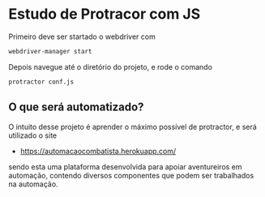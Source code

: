 # Estudo de Protracor com JS

Primeiro deve ser startado o webdriver com
```sh
webdriver-manager start
```
Depois navegue até o diretório do projeto, e rode o comando
```sh
protractor conf.js
```

## O que será automatizado?

O intuito desse projeto é aprender o máximo possível de protractor, e será utilizado o site
  - https://automacaocombatista.herokuapp.com/

sendo esta uma plataforma desenvolvida para apoiar aventureiros em automação, contendo diversos componentes que podem ser trabalhados na automação.
